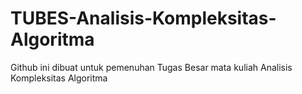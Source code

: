 # TUBES-Analisis-Kompleksitas-Algoritma
Github ini dibuat untuk pemenuhan Tugas Besar mata kuliah Analisis Kompleksitas Algoritma
